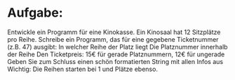 # Aufgabe:
Entwickle ein Programm für eine Kinokasse. Ein Kinosaal hat 12 Sitzplätze pro Reihe. Schreibe ein Programm, das für eine gegebene Ticketnummer (z.B. 47) ausgibt:
In welcher Reihe der Platz liegt
Die Platznummer innerhalb der Reihe
Den Ticketpreis: 15€ für gerade Platznummern, 12€ für ungerade
Geben Sie zum Schluss einen schön formatierten String mit allen Infos aus
Wichtig: Die Reihen starten bei 1 und Plätze ebenso.
